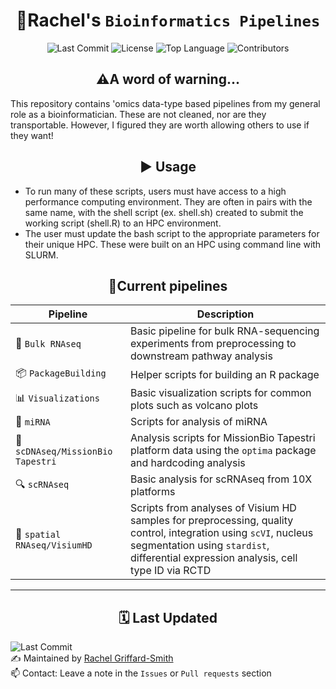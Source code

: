 <h1 align = 'center'>🧬Rachel's <code>Bioinformatics Pipelines</code></h1>

<p align="center">
  <img alt="Last Commit" src="https://img.shields.io/github/last-commit/rachelgriffard/bioinformatics-pipelines">
  <img alt="License" src="https://img.shields.io/github/license/rachelgriffard/bioinformatics-pipelines">
  <img alt="Top Language" src="https://img.shields.io/github/languages/top/rachelgriffard/bioinformatics-pipelines">
  <img alt="Contributors" src="https://img.shields.io/github/contributors/rachelgriffard/bioinformatics-pipelines">
</p>

<h2 align = 'center'>⚠️A word of warning...</h2>
This repository contains 'omics data-type based pipelines from my general role as a bioinformatician. These are not cleaned, nor are they transportable. However, I figured they are worth allowing others to use if they want!

<h2 align = 'center'>▶️ Usage</h2>

- To run many of these scripts, users must have access to a high performance computing environment. They are often in pairs with the same name, with the shell script (ex. shell.sh) created to submit the working script (shell.R) to an HPC environment.
- The user must update the bash script to the appropriate parameters for their unique HPC. These were built on an HPC using command line with SLURM.

<h2 align = 'center'>🚀Current pipelines</h2>

| Pipeline                              | Description                                                                                                                                                                                                 |
|---------------------------------------|-------------------------------------------------------------------------------------------------------------------------------------------------------------------------------------------------------------|
| 🧬 `Bulk RNAseq`                      | Basic pipeline for bulk RNA-sequencing experiments from preprocessing to downstream pathway analysis                                                                                                        |
| 📦 `PackageBuilding`                  | Helper scripts for building an R package                                                                                                                                                                    |
| 📊 `Visualizations`                   | Basic visualization scripts for common plots such as volcano plots                                                                                                                                          |
| 🎯 `miRNA`                            | Scripts for analysis of miRNA                                                                                                                                                                               |
| 🧬 `scDNAseq/MissionBio Tapestri`     | Analysis scripts for MissionBio Tapestri platform data using the `optima` package and hardcoding analysis                                                                                                   |
| 🔍 `scRNAseq`                         | Basic analysis for scRNAseq from 10X platforms                                                                                                                                                              |
| 🧭 `spatial RNAseq/VisiumHD`          | Scripts from analyses of Visium HD samples for preprocessing, quality control, integration using `scVI`, nucleus segmentation using `stardist`, differential expression analysis, cell type ID via RCTD    |


---

<h2 align = 'center'>🗓️ Last Updated </h2>

![Last Commit](https://img.shields.io/github/last-commit/rachelgriffard/bioinformatics-pipelines)  
✍️ Maintained by [Rachel Griffard-Smith](https://github.com/rachelgriffard)  
📫 Contact: Leave a note in the `Issues` or `Pull requests` section
